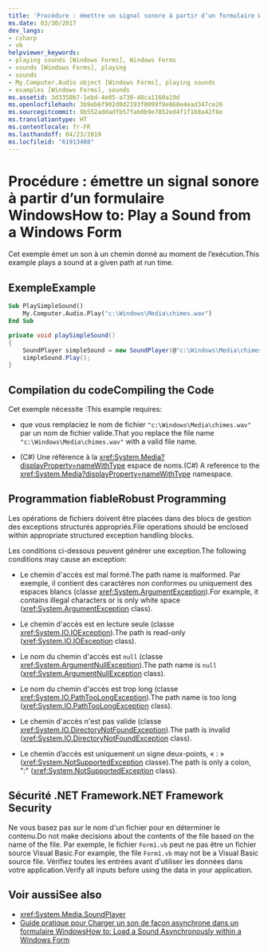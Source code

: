 ```yaml
---
title: 'Procédure : émettre un signal sonore à partir d’un formulaire Windows'
ms.date: 03/30/2017
dev_langs:
- csharp
- vb
helpviewer_keywords:
- playing sounds [Windows Forms], Windows Forms
- sounds [Windows Forms], playing
- sounds
- My.Computer.Audio object [Windows Forms], playing sounds
- examples [Windows Forms], sounds
ms.assetid: 3d3350b7-1ebd-4e05-a738-48ca1160a19d
ms.openlocfilehash: 3b9eb6f902d0d2193f0099f8e868e4ead347ce26
ms.sourcegitcommit: 9b552addadfb57fab0b9e7852ed4f1f1b8a42f8e
ms.translationtype: HT
ms.contentlocale: fr-FR
ms.lasthandoff: 04/23/2019
ms.locfileid: "61913408"
---
```

# <a name="how-to-play-a-sound-from-a-windows-form"></a><span data-ttu-id="5c77d-102">Procédure : émettre un signal sonore à partir d’un formulaire Windows</span><span class="sxs-lookup"><span data-stu-id="5c77d-102">How to: Play a Sound from a Windows Form</span></span>
<span data-ttu-id="5c77d-103">Cet exemple émet un son à un chemin donné au moment de l’exécution.</span><span class="sxs-lookup"><span data-stu-id="5c77d-103">This example plays a sound at a given path at run time.</span></span>  
  
## <a name="example"></a><span data-ttu-id="5c77d-104">Exemple</span><span class="sxs-lookup"><span data-stu-id="5c77d-104">Example</span></span>  
  
```vb  
Sub PlaySimpleSound()  
    My.Computer.Audio.Play("c:\Windows\Media\chimes.wav")  
End Sub  
```  
  
```csharp  
private void playSimpleSound()  
{  
    SoundPlayer simpleSound = new SoundPlayer(@"c:\Windows\Media\chimes.wav");  
    simpleSound.Play();  
}  
```  
  
## <a name="compiling-the-code"></a><span data-ttu-id="5c77d-105">Compilation du code</span><span class="sxs-lookup"><span data-stu-id="5c77d-105">Compiling the Code</span></span>  
 <span data-ttu-id="5c77d-106">Cet exemple nécessite :</span><span class="sxs-lookup"><span data-stu-id="5c77d-106">This example requires:</span></span>  
  
- <span data-ttu-id="5c77d-107">que vous remplaciez le nom de fichier `"c:\Windows\Media\chimes.wav"` par un nom de fichier valide.</span><span class="sxs-lookup"><span data-stu-id="5c77d-107">That you replace the file name `"c:\Windows\Media\chimes.wav"` with a valid file name.</span></span>  
  
- <span data-ttu-id="5c77d-108">(C#) Une référence à la <xref:System.Media?displayProperty=nameWithType> espace de noms.</span><span class="sxs-lookup"><span data-stu-id="5c77d-108">(C#) A reference to the <xref:System.Media?displayProperty=nameWithType> namespace.</span></span>  
  
## <a name="robust-programming"></a><span data-ttu-id="5c77d-109">Programmation fiable</span><span class="sxs-lookup"><span data-stu-id="5c77d-109">Robust Programming</span></span>  
 <span data-ttu-id="5c77d-110">Les opérations de fichiers doivent être placées dans des blocs de gestion des exceptions structurés appropriés.</span><span class="sxs-lookup"><span data-stu-id="5c77d-110">File operations should be enclosed within appropriate structured exception handling blocks.</span></span>  
  
 <span data-ttu-id="5c77d-111">Les conditions ci-dessous peuvent générer une exception.</span><span class="sxs-lookup"><span data-stu-id="5c77d-111">The following conditions may cause an exception:</span></span>  
  
- <span data-ttu-id="5c77d-112">Le chemin d'accès est mal formé.</span><span class="sxs-lookup"><span data-stu-id="5c77d-112">The path name is malformed.</span></span> <span data-ttu-id="5c77d-113">Par exemple, il contient des caractères non conformes ou uniquement des espaces blancs (classe <xref:System.ArgumentException>).</span><span class="sxs-lookup"><span data-stu-id="5c77d-113">For example, it contains illegal characters or is only white space (<xref:System.ArgumentException> class).</span></span>  
  
- <span data-ttu-id="5c77d-114">Le chemin d'accès est en lecture seule (classe <xref:System.IO.IOException>).</span><span class="sxs-lookup"><span data-stu-id="5c77d-114">The path is read-only (<xref:System.IO.IOException> class).</span></span>  
  
- <span data-ttu-id="5c77d-115">Le nom du chemin d'accès est `null` (classe <xref:System.ArgumentNullException>).</span><span class="sxs-lookup"><span data-stu-id="5c77d-115">The path name is `null` (<xref:System.ArgumentNullException> class).</span></span>  
  
- <span data-ttu-id="5c77d-116">Le nom du chemin d'accès est trop long (classe <xref:System.IO.PathTooLongException>).</span><span class="sxs-lookup"><span data-stu-id="5c77d-116">The path name is too long (<xref:System.IO.PathTooLongException> class).</span></span>  
  
- <span data-ttu-id="5c77d-117">Le chemin d'accès n'est pas valide (classe <xref:System.IO.DirectoryNotFoundException>).</span><span class="sxs-lookup"><span data-stu-id="5c77d-117">The path is invalid (<xref:System.IO.DirectoryNotFoundException> class).</span></span>  
  
- <span data-ttu-id="5c77d-118">Le chemin d’accès est uniquement un signe deux-points, « : » (<xref:System.NotSupportedException> classe).</span><span class="sxs-lookup"><span data-stu-id="5c77d-118">The path is only a colon, ":" (<xref:System.NotSupportedException> class).</span></span>  
  
## <a name="net-framework-security"></a><span data-ttu-id="5c77d-119">Sécurité .NET Framework</span><span class="sxs-lookup"><span data-stu-id="5c77d-119">.NET Framework Security</span></span>  
 <span data-ttu-id="5c77d-120">Ne vous basez pas sur le nom d'un fichier pour en déterminer le contenu.</span><span class="sxs-lookup"><span data-stu-id="5c77d-120">Do not make decisions about the contents of the file based on the name of the file.</span></span> <span data-ttu-id="5c77d-121">Par exemple, le fichier `Form1.vb` peut ne pas être un fichier source Visual Basic.</span><span class="sxs-lookup"><span data-stu-id="5c77d-121">For example, the file `Form1.vb` may not be a Visual Basic source file.</span></span> <span data-ttu-id="5c77d-122">Vérifiez toutes les entrées avant d'utiliser les données dans votre application.</span><span class="sxs-lookup"><span data-stu-id="5c77d-122">Verify all inputs before using the data in your application.</span></span>  
  
## <a name="see-also"></a><span data-ttu-id="5c77d-123">Voir aussi</span><span class="sxs-lookup"><span data-stu-id="5c77d-123">See also</span></span>

- <xref:System.Media.SoundPlayer>
- [<span data-ttu-id="5c77d-124">Guide pratique pour Charger un son de façon asynchrone dans un formulaire Windows</span><span class="sxs-lookup"><span data-stu-id="5c77d-124">How to: Load a Sound Asynchronously within a Windows Form</span></span>](how-to-load-a-sound-asynchronously-within-a-windows-form.md)
